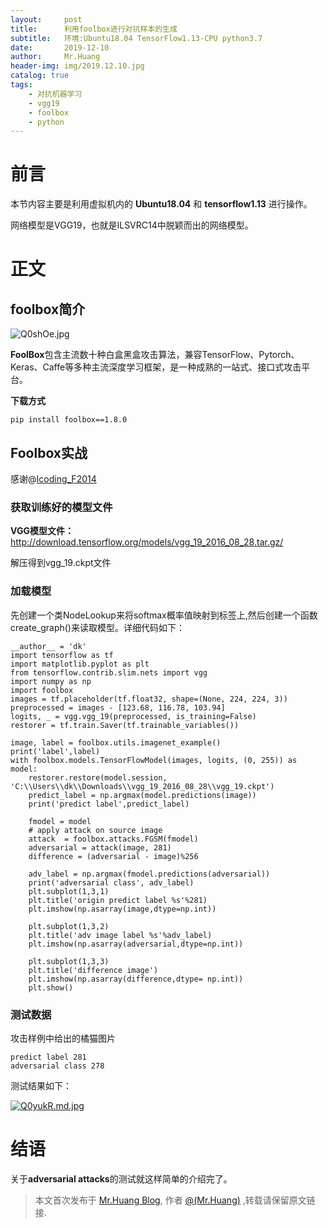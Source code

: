 ```yaml
---
layout:     post
title:      利用foolbox进行对抗样本的生成
subtitle:   环境:Ubuntu18.04 TensorFlow1.13-CPU python3.7 
date:       2019-12-10
author:     Mr.Huang
header-img: img/2019.12.10.jpg
catalog: true
tags:
    - 对抗机器学习
    - vgg19
    - foolbox
    - python
---
```


# 前言
本节内容主要是利用虚拟机内的 **Ubuntu18.04** 和 **tensorflow1.13** 进行操作。

网络模型是VGG19，也就是ILSVRC14中脱颖而出的网络模型。

# 正文


## foolbox简介 


![Q0shOe.jpg](https://s2.ax1x.com/2019/12/10/Q0shOe.jpg)

**FoolBox**包含主流数十种白盒黑盒攻击算法，兼容TensorFlow、Pytorch、Keras、Caffe等多种主流深度学习框架，是一种成熟的一站式、接口式攻击平台。

**下载方式**

	pip install foolbox==1.8.0

## Foolbox实战


感谢@[Icoding_F2014](https://blog.csdn.net/jmh1996/article/details/101713548)

### 获取训练好的模型文件

**VGG模型文件：** <http://download.tensorflow.org/models/vgg_19_2016_08_28.tar.gz/>

解压得到vgg_19.ckpt文件


### 加载模型

先创建一个类NodeLookup来将softmax概率值映射到标签上,然后创建一个函数create_graph()来读取模型。详细代码如下：

```
__author__ = 'dk'
import tensorflow as tf
import matplotlib.pyplot as plt
from tensorflow.contrib.slim.nets import vgg
import numpy as np
import foolbox
images = tf.placeholder(tf.float32, shape=(None, 224, 224, 3))
preprocessed = images - [123.68, 116.78, 103.94]
logits, _ = vgg.vgg_19(preprocessed, is_training=False)
restorer = tf.train.Saver(tf.trainable_variables())

image, label = foolbox.utils.imagenet_example()
print('label',label)
with foolbox.models.TensorFlowModel(images, logits, (0, 255)) as model:
    restorer.restore(model.session, 'C:\\Users\\dk\\Downloads\\vgg_19_2016_08_28\\vgg_19.ckpt')
    predict_label = np.argmax(model.predictions(image))
    print('predict label',predict_label)

    fmodel = model
    # apply attack on source image
    attack  = foolbox.attacks.FGSM(fmodel)
    adversarial = attack(image, 281)
    difference = (adversarial - image)%256

    adv_label = np.argmax(fmodel.predictions(adversarial))
    print('adversarial class', adv_label)
    plt.subplot(1,3,1)
    plt.title('origin predict label %s'%281)
    plt.imshow(np.asarray(image,dtype=np.int))

    plt.subplot(1,3,2)
    plt.title('adv image label %s'%adv_label)
    plt.imshow(np.asarray(adversarial,dtype=np.int))

    plt.subplot(1,3,3)
    plt.title('difference image')
    plt.imshow(np.asarray(difference,dtype= np.int))
    plt.show()

```


### 测试数据

攻击样例中给出的橘猫图片

	predict label 281
	adversarial class 278


测试结果如下：

[![Q0yukR.md.jpg](https://s2.ax1x.com/2019/12/10/Q0yukR.md.jpg)](https://imgse.com/i/Q0yukR)




	


# 结语

关于**adversarial attacks**的测试就这样简单的介绍完了。

 
 > 本文首次发布于 [Mr.Huang Blog](http://www.huangsz.xyz), 作者 [@(Mr.Huang)](http://github.com/EmotionalXX) ,转载请保留原文链接.
